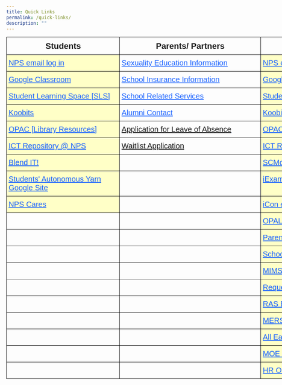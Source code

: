 ```yaml
---
title: Quick Links
permalink: /quick-links/
description: ""
---
```

<style type="text/css">
.tg  {border-collapse:collapse;border-spacing:0;margin:0px auto;}
.tg td{border-color:black;border-style:solid;border-width:1px;font-family:Arial, sans-serif;font-size:14px;
  overflow:hidden;padding:10px 5px;word-break:normal;}
.tg th{border-color:black;border-style:solid;border-width:1px;font-family:Arial, sans-serif;font-size:14px;
  font-weight:normal;overflow:hidden;padding:10px 5px;word-break:normal;}
.tg .tg-eqyb{border-color:#000000;color:#1A62FF;font-size:20px;text-align:left;text-decoration:underline;vertical-align:top}
.tg .tg-tkr5{border-color:#000000;font-family:"Arial Black", Gadget, sans-serif !important;font-size:22px;font-weight:bold;
  position:-webkit-sticky;position:sticky;text-align:center;top:-1px;vertical-align:top;will-change:transform}
.tg .tg-qnc0{background-color:#ffffc7;border-color:#000000;color:#1A62FF;font-size:20px;text-align:left;text-decoration:underline;
  vertical-align:top}
.tg .tg-i7g1{background-color:#ffffc7;border-color:#000000;color:#1A62FF;font-size:20px;font-weight:bold;text-align:left;
  text-decoration:underline;vertical-align:top}
.tg .tg-wfjz{border-color:#000000;color:#3531ff;font-size:20px;text-align:left;vertical-align:top}
.tg .tg-l4pv{border-color:#000000;font-size:20px;text-align:left;vertical-align:top}
.tg .tg-73oq{border-color:#000000;text-align:left;vertical-align:top}
</style>
<table style="undefined;table-layout: fixed; width: 1019px" class="tg">
<colgroup>
<col style="width: 300.333333px">
<col style="width: 375.333333px">
<col style="width: 343.333333px">
</colgroup>
<thead>
  <tr>
    <th class="tg-tkr5">Students</th>
    <th class="tg-tkr5">Parents/ Partners</th>
    <th class="tg-tkr5">Staff</th>
  </tr>
</thead>
<tbody>
  <tr>
    <td class="tg-qnc0"><a rel="noopener noreferrer" target="_blank" href="https://accounts.google.com/v3/signin/identifier?dsh=S335662702%3A1684994215306141&amp;continue=https%3A%2F%2Fmail.google.com%2Fmail%2Fu%2F0%2F&amp;emr=1&amp;followup=https%3A%2F%2Fmail.google.com%2Fmail%2Fu%2F0%2F&amp;ifkv=Af_xneFNS_o_Bzl_IW4ErG4P2b2gv18o16zlXMoHT8O64NHYRtyiy4R7thbsAhZ-Chz0v_lH6pUQnw&amp;osid=1&amp;passive=1209600&amp;service=mail&amp;flowName=GlifWebSignIn&amp;flowEntry=ServiceLogin"><span style="font-weight:400;font-style:normal;text-decoration:underline;color:#1A62FF">NPS email log in</span></a></td>
    <td class="tg-eqyb"><a href="https://drive.google.com/file/d/1mlnI-Tri8uHgF-CTy4iPkT1pPFGlVR-n/view?usp=sharing"><span style="font-weight:400;font-style:normal;text-decoration:underline;color:#1A62FF">Sexuality Education Information</span></a></td>
    <td class="tg-qnc0"><a rel="noopener noreferrer" target="_blank" href="https://accounts.google.com/v3/signin/identifier?dsh=S335662702%3A1684994215306141&amp;continue=https%3A%2F%2Fmail.google.com%2Fmail%2Fu%2F0%2F&amp;emr=1&amp;followup=https%3A%2F%2Fmail.google.com%2Fmail%2Fu%2F0%2F&amp;ifkv=Af_xneFNS_o_Bzl_IW4ErG4P2b2gv18o16zlXMoHT8O64NHYRtyiy4R7thbsAhZ-Chz0v_lH6pUQnw&amp;osid=1&amp;passive=1209600&amp;service=mail&amp;flowName=GlifWebSignIn&amp;flowEntry=ServiceLogin"><span style="font-weight:400;font-style:normal;text-decoration:underline;color:#1A62FF">NPS email log in</span></a></td>
  </tr>
  <tr>
    <td class="tg-qnc0">Google Classroom</td>
    <td class="tg-eqyb"><a href="https://www.income.com.sg/group-insurance-for-schools-and-centres-and-moe/group-personal-accident-for-students"><span style="font-weight:400;font-style:normal;text-decoration:underline;color:#1A62FF">School Insurance Information</span></a></td>
    <td class="tg-qnc0">Google Classroom</td>
  </tr>
  <tr>
    <td class="tg-qnc0"><a rel="noopener noreferrer" target="_blank" href="https://vle.learning.moe.edu.sg/login"><span style="font-weight:400;font-style:normal;text-decoration:underline;color:#1A62FF">Student Learning Space [SLS]</span></a></td>
    <td class="tg-eqyb"><a href="https://drive.google.com/file/d/1TvIXDtW0xrjueFuak1DUFLnVzhvU15Sz/view?usp=share_link"><span style="font-weight:400;font-style:normal;text-decoration:underline;color:#1A62FF">School Related Services</span></a></td>
    <td class="tg-qnc0"><a rel="noopener noreferrer" target="_blank" href="https://vle.learning.moe.edu.sg/login"><span style="font-weight:400;font-style:normal;text-decoration:underline;color:#1A62FF">Student Learning Space [SLS]</span></a></td>
  </tr>
  <tr>
    <td class="tg-qnc0"><a rel="noopener noreferrer" target="_blank" href="https://www.koobits.com/"><span style="font-weight:400;font-style:normal;text-decoration:underline;color:#1A62FF">Koobits</span></a></td>
    <td class="tg-eqyb"><a href="mailto:nps.alumni@gmail.com"><span style="font-weight:400;font-style:normal;text-decoration:underline;color:#1A62FF">Alumni Contact</span></a></td>
    <td class="tg-qnc0"><a rel="noopener noreferrer" target="_blank" href="https://www.koobits.com/"><span style="font-weight:400;font-style:normal;text-decoration:underline;color:#1A62FF">Koobits</span></a></td>
  </tr>
  <tr>
    <td class="tg-qnc0"><a rel="noopener noreferrer" target="_blank" href="https://schoolibrary.moe.edu.sg/northlandpri/cgi-bin/spydus.exe/MSGTRN/WPAC/HOME"><span style="font-weight:400;font-style:normal;text-decoration:underline;color:#1A62FF">OPAC [Library Resources]</span></a></td>
    <td class="tg-eqyb"><a rel="noopener noreferrer" target="_blank" href="https://form.gov.sg/60d29bb5ef7afb00120cbee1">Application for Leave of Absence</a></td>
    <td class="tg-qnc0"><a rel="noopener noreferrer" target="_blank" href="https://schoolibrary.moe.edu.sg/northlandpri/cgi-bin/spydus.exe/MSGTRN/WPAC/HOME"><span style="font-weight:400;font-style:normal;text-decoration:underline;color:#1A62FF">OPAC [Library Resources]</span></a></td>
  </tr>
  <tr>
    <td class="tg-qnc0"><a rel="noopener noreferrer" target="_blank" href="https://sites.google.com/moe.edu.sg/ict-resources-nps/home/ict-tools"><span style="font-weight:400;font-style:normal;text-decoration:underline;color:#1A62FF">ICT Repository @ NPS</span></a></td>
    <td class="tg-eqyb"><a rel="noopener noreferrer" target="_blank" href="https://form.gov.sg/64fad1e6ac16050012155998">Waitlist Application</a></td>
    <td class="tg-qnc0"><a rel="noopener noreferrer" target="_blank" href="https://sites.google.com/moe.edu.sg/ict-resources-nps/home/ict-tools"><span style="font-weight:400;font-style:normal;text-decoration:underline;color:#1A62FF">ICT Repository @ NPS</span></a></td>
  </tr>
  <tr>
    <td class="tg-i7g1"><a rel="noopener noreferrer" target="_blank" href="https://sites.google.com/moe.edu.sg/npsblendedlearning2021/home"><span style="font-weight:400;font-style:normal;text-decoration:underline;color:#1A62FF">Blend IT!</span></a></td>
    <td class="tg-wfjz"></td>
    <td class="tg-qnc0"><a rel="noopener noreferrer" target="_blank" href="https://scmobile.moe.edu.sg/login"><span style="font-weight:400;font-style:normal;text-decoration:underline;color:#1A62FF">SCMobile</span></a></td>
  </tr>
  <tr>
    <td class="tg-i7g1"><a rel="noopener noreferrer" target="_blank" href="https://sites.google.com/moe.edu.sg/npssay/home?authuser=1&amp;pli=1"><span style="font-weight:400;font-style:normal;text-decoration:underline;color:#1A62FF">Students' Autonomous Yarn Google Site</span></a></td>
    <td class="tg-l4pv"></td>
    <td class="tg-qnc0"><a rel="noopener noreferrer" target="_blank" href="https://iexams.seab.gov.sg/"><span style="font-weight:400;font-style:normal;text-decoration:underline;color:#1A62FF">iExams2</span></a></td>
  </tr>
  <tr>
    <td class="tg-qnc0"><a rel="noopener noreferrer" target="_blank" href="https://form.gov.sg/60d84995a9bcd8001181b630"><span style="font-weight:400;font-style:normal;text-decoration:underline;color:#1A62FF">NPS Cares</span></a></td>
    <td class="tg-l4pv"></td>
    <td class="tg-qnc0"><a rel="noopener noreferrer" target="_blank" href="http://icon.moe.edu.sg/"><span style="font-weight:400;font-style:normal;text-decoration:underline;color:#1A62FF">iCon e</span></a>mail</td>
  </tr>
  <tr>
    <td class="tg-l4pv"></td>
    <td class="tg-l4pv"></td>
    <td class="tg-qnc0"><a rel="noopener noreferrer" target="_blank" href="https://idm.opal2.moe.edu.sg/"><span style="font-weight:400;font-style:normal;text-decoration:underline;color:#1A62FF">OPAL 2.0</span></a></td>
  </tr>
  <tr>
    <td class="tg-l4pv"></td>
    <td class="tg-l4pv"></td>
    <td class="tg-qnc0"><a rel="noopener noreferrer" target="_blank" href="https://pg.moe.edu.sg/"><span style="font-weight:400;font-style:normal;text-decoration:underline;color:#1A62FF">Parent Gateway</span></a></td>
  </tr>
  <tr>
    <td class="tg-73oq"></td>
    <td class="tg-73oq"></td>
    <td class="tg-qnc0"><a rel="noopener noreferrer" target="_blank" href="https://schoolcockpit.moe.gov.sg/academic"><span style="font-weight:400;font-style:normal;text-decoration:underline;color:#1A62FF">School Cockpit+</span></a></td>
  </tr>
  <tr>
    <td class="tg-73oq"></td>
    <td class="tg-73oq"></td>
    <td class="tg-qnc0"><a rel="noopener noreferrer" target="_blank" href="https://idp.mims.moe.gov.sg/nidp/saml2/sso"><span style="font-weight:400;font-style:normal;text-decoration:underline;color:#1A62FF">MIMS Portal</span></a></td>
  </tr>
  <tr>
    <td class="tg-73oq"></td>
    <td class="tg-73oq"></td>
    <td class="tg-qnc0"><a rel="noopener noreferrer" target="_blank" href="https://form.gov.sg/5e05a7c38967b800114c14d6"><span style="font-weight:400;font-style:normal;text-decoration:underline;color:#1A62FF">Request for School Bus Service</span></a></td>
  </tr>
  <tr>
    <td class="tg-73oq"></td>
    <td class="tg-73oq"></td>
    <td class="tg-qnc0"><a rel="noopener noreferrer" target="_blank" href="http://n1729padmw00861.schools.moe.edu.sg/ras/"><span style="font-weight:400;font-style:normal;text-decoration:underline;color:#1A62FF">RAS Booking System</span></a></td>
  </tr>
  <tr>
    <td class="tg-73oq"></td>
    <td class="tg-73oq"></td>
    <td class="tg-qnc0"><a rel="noopener noreferrer" target="_blank" href="https://www.mesrc.net/"><span style="font-weight:400;font-style:normal;text-decoration:underline;color:#1A62FF">MERSC</span></a></td>
  </tr>
  <tr>
    <td class="tg-73oq"></td>
    <td class="tg-73oq"></td>
    <td class="tg-qnc0"><a rel="noopener noreferrer" target="_blank" href="https://forms.moe.edu.sg/"><span style="font-weight:400;font-style:normal;text-decoration:underline;color:#1A62FF">All Ears Form Builder</span></a></td>
  </tr>
  <tr>
    <td class="tg-73oq"></td>
    <td class="tg-73oq"></td>
    <td class="tg-qnc0"><a rel="noopener noreferrer" target="_blank" href="https://intranet.moe.gov.sg/my-workspace-admin/Pages/applications/index.aspx"><span style="font-weight:400;font-style:normal;text-decoration:underline;color:#1A62FF">MOE Intranet</span></a></td>
  </tr>
  <tr>
    <td class="tg-73oq"></td>
    <td class="tg-73oq"></td>
    <td class="tg-qnc0"><a rel="noopener noreferrer" target="_blank" href="http://intranet.moe.gov.sg/hronline/Pages/Home.aspx"><span style="font-weight:400;font-style:normal;text-decoration:underline;color:#1A62FF">HR Online</span></a></td>
  </tr>
</tbody>
</table>